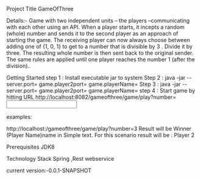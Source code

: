 Project Title
GameOfThree

Details:-
Game with two independent units – the players –communicating with each other using an API.
When a player starts, it incepts a random (whole) number and sends it to the second
player as an approach of starting the game.
The receiving player can now always choose between adding one of {1,
0, 1} to get
to a number that is divisible by 3 . Divide it by three. The resulting whole number is
then sent back to the original sender.
The same rules are applied until one player reaches the number 1 (after the division)..

Getting Started
step 1 : Install executable jar to system
Step 2 : java -jar <jarname with fill path > --server.port=<first player port> game.player2port=<second player port> game.playerName=<first player name>
Step 3 : java -jar <jarname with fill path > --server.port=<Second player port> game.player2port=<First player port> game.playerName=<Second player name>
step 4 : Start game by hitting URL 
			http://localhost:8082/gameofthree/game/play?number=<input your desired number>
	
examples: 

http://localhost:<firstplayerport>/gameofthree/game/play?number=3
Result will be Winner (Player Name)name in Simple text.
 For this scenario result will be : Player 2

	
Prerequisites
JDK8

Technology Stack
Spring  ,Rest webservice

current version:-0.0.1-SNAPSHOT
            

